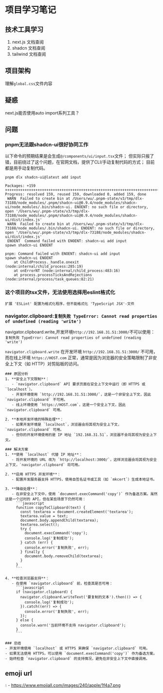 # 项目学习笔记

## 技术工具学习

1. next.js 文档查阅
2. shadcn 文档查阅
3. tailwind 文档查阅

## 项目架构

理解`global.css`文件内容

## 疑惑

next.js能否使用auto import系列工具？

## 问题

### pnpm无法跟shadcn-ui很好协同工作

以下命令的预期结果是会生成`@/components/ui/input.tsx`文件；
但实际只报了错，目前绕过了这个问题，在官网文档，提供了CLI/手动复制代码的方式；
目前都是用手动复制代码。

```
pnpm dlx shadcn-ui@latest add input

Packages: +159
+++++++++++++++++++++++++++++++++++++++++++++++++++++++++++++++++++++++++++++++++++++++++++++++++++++++++++++++++++++++++++++++++++++++++++++++++++++++++++++++
Progress: resolved 159, reused 159, downloaded 0, added 159, done
 WARN  Failed to create bin at /Users/wu/.pnpm-state/v3/tmp/dlx-73188/node_modules/.pnpm/shadcn-ui@0.9.4/node_modules/shadcn-ui/node_modules/.bin/shadcn-ui. ENOENT: no such file or directory, open '/Users/wu/.pnpm-state/v3/tmp/dlx-73188/node_modules/.pnpm/shadcn-ui@0.9.4/node_modules/shadcn-ui/dist/index.js'
 WARN  Failed to create bin at /Users/wu/.pnpm-state/v3/tmp/dlx-73188/node_modules/.bin/shadcn-ui. ENOENT: no such file or directory, open '/Users/wu/.pnpm-state/v3/tmp/dlx-73188/node_modules/shadcn-ui/dist/index.js'
 ENOENT  Command failed with ENOENT: shadcn-ui add input
spawn shadcn-ui ENOENT

pnpm: Command failed with ENOENT: shadcn-ui add input
spawn shadcn-ui ENOENT
    at ChildProcess._handle.onexit (node:internal/child_process:285:19)
    at onErrorNT (node:internal/child_process:483:16)
    at process.processTicksAndRejections (node:internal/process/task_queues:82:21)
```

### 这个项目的tsx文件，无法使用选择用eslint格式化

```
扩展 'ESLint' 配置为格式化程序，但不能格式化 'TypeScript JSX'-文件
```

### navigator.clipboard:`复制失败 TypeError: Cannot read properties of undefined (reading 'write')`

navigator.clipboard.write,开发环境`http://192.168.31.51:3000/`不可以使用：`复制失败 TypeError: Cannot read properties of undefined (reading 'write')`

`navigator.clipboard.write` 在开发环境 `http://192.168.31.51:3000/` 不可用，而在线上环境 `https://HOST.com` 正常，通常是因为浏览器的安全策略限制了非安全上下文（如 HTTP）对剪贴板的访问。

````
### 原因分析
1. **安全上下文限制**：
   - `navigator.clipboard` API 要求页面在安全上下文中运行（即 HTTPS 或 `localhost`）。
   - 开发环境使用 `http://192.168.31.51:3000/`，这是一个非安全上下文，因此 `navigator.clipboard` 不可用。
   - 线上环境使用 `https://HOST.com`，这是一个安全上下文，因此 `navigator.clipboard` 可用。

2. **本地开发环境的特殊处理**：
   - 如果开发环境是 `localhost`，浏览器会将其视为安全上下文，`navigator.clipboard` 可用。
   - 但你的开发环境使用的是 IP 地址 `192.168.31.51`，浏览器不会将其视为安全上下文。

### 解决方案
1. **使用 `localhost` 代替 IP 地址**：
   - 将开发环境的 URL 改为 `http://localhost:3000/`，这样浏览器会将其视为安全上下文，`navigator.clipboard` 将可用。

2. **启用 HTTPS 开发环境**：
   - 配置开发服务器支持 HTTPS，使用自签名证书或工具（如 `mkcert`）生成本地证书。

3. **降级处理**：
   - 在非安全上下文中，使用 `document.execCommand('copy')` 作为备选方案。虽然这是一个过时的 API，但在某些场景下仍然可用：
     ```javascript
     function copyToClipboard(text) {
       const textarea = document.createElement('textarea');
       textarea.value = text;
       document.body.appendChild(textarea);
       textarea.select();
       try {
         document.execCommand('copy');
         console.log('复制成功');
       } catch (err) {
         console.error('复制失败', err);
       } finally {
         document.body.removeChild(textarea);
       }
     }
     ```

4. **检查浏览器支持**：
   - 在使用 `navigator.clipboard` 前，检查其是否可用：
     ```javascript
     if (navigator.clipboard) {
       navigator.clipboard.writeText('要复制的文本').then(() => {
         console.log('复制成功');
       }).catch((err) => {
         console.error('复制失败', err);
       });
     } else {
       console.warn('当前环境不支持 navigator.clipboard');
     }
     ```

### 总结
- 开发环境使用 `localhost` 或 HTTPS 来确保 `navigator.clipboard` 可用。
- 如果无法使用 HTTPS，可以使用 `document.execCommand('copy')` 作为备选方案。
- 始终检查 `navigator.clipboard` 的支持情况，避免在非安全上下文中直接调用。
````
## emoji url

💧 - https://www.emojiall.com/images/240/apple/1f4a7.png
